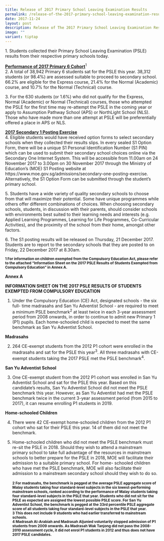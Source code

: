 ```yaml
---
title: Release of 2017 Primary School Leaving Examination Results
permalink: /release-of-the-2017-primary-school-leaving-examination-results/
date: 2017-11-24
layout: post
description: Release of The 2017 Primary School Leaving Examination Results
image: ""
variant: tiptap
---
```

<p>1. Students collected their Primary School Leaving Examination (PSLE)
results from their respective primary schools today.</p>
<p><strong><u>Performance of 2017 Primary 6 Cohort</u></strong><sup>1</sup>
<br>2. A total of 38,942 Primary 6 students sat for the PSLE this year. 38,312
students (or 98.4%) are assessed suitable to proceed to secondary school.
66.2% are eligible for the Express course, 21.4% for the Normal (Academic)
course, and 10.7% for the Normal (Technical) course.</p>
<p>3. For the 630 students (or 1.6%) who did not qualify for the Express,
Normal (Academic) or Normal (Technical) courses, those who attempted the
PSLE for the first time may re-attempt the PSLE in the coming year or apply
to Assumption Pathway School (APS) or NorthLight School (NLS). Those who
have made more than one attempt at PSLE will be preferentially offered
a place in APS or NLS.</p>
<p><strong><u>2017 Secondary 1 Posting Exercise</u></strong>
<br>4. Eligible students would have received option forms to select secondary
schools when they collected their results slips. In every sealed S1 Option
Form, there will be a unique S1 Personal Identification Number (S1 PIN)
which can be used to submit their secondary school choices online via the
Secondary One Internet System. This will be accessible from 11.00am on
24 November 2017 to 3.00pm on 30 November 2017 through the Ministry of
Education’s (MOE) S1 Posting website at https://www.moe.gov.sg/admissions/secondary-one-posting-exercise.
Alternatively, the S1 Option Form can be submitted through the student’s
primary school.</p>
<p>5. Students have a wide variety of quality secondary schools to choose
from that will maximize their potential. Some have unique programmes while
others offer different combinations of choices. When choosing secondary
schools, students, in discussion with their parents, should consider schools
with environments best suited to their learning needs and interests (e.g.
Applied Learning Programmes, Learning for Life Programmes, Co-Curricular
Activities), and the proximity of the school from their home, amongst other
factors.</p>
<p>6. The S1 posting results will be released on Thursday, 21 December 2017.
Students are to report to the secondary schools that they are posted to
on Friday, 22 December 2017 at 8.30am.</p>
<p><strong><sub>1 For information on children exempted from the Compulsory Education Act, please refer to the attached “Information Sheet on the 2017 PSLE Results of Students Exempted from Compulsory Education” in Annex A.</sub></strong>
</p>
<p><strong>Annex A</strong>
</p>
<p><strong>INFORMATION SHEET ON THE 2017 PSLE RESULTS OF STUDENTS EXEMPTED FROM COMPULSORY EDUCATION</strong>
</p>
<ol data-tight="true" class="tight">
<li>
<p>Under the Compulsory Education (CE) Act, designated schools - the six
full- time madrasahs and San Yu Adventist School - are required to meet
a minimum PSLE benchmark<sup>2</sup> at least twice in each 3-year assessment
period from 2008 onwards, in order to continue to admit new Primary 1 (P1)
pupils. Each home-schooled child is expected to meet the same benchmark
as San Yu Adventist School.</p>
</li>
</ol>
<p><strong>Madrasahs</strong>
</p>
<ol start="2" data-tight="true" class="tight">
<li>
<p>264 CE-exempt students from the 2012 P1 cohort were enrolled in the madrasahs
and sat for the PSLE this year<sup>3</sup>. All three madrasahs with CE-exempt
students taking the 2017 PSLE met the PSLE benchmark<sup>4</sup>.</p>
</li>
</ol>
<p><strong>San Yu Adventist School</strong>
</p>
<ol start="3" data-tight="true" class="tight">
<li>
<p>One CE-exempt student from the 2012 P1 cohort was enrolled in San Yu Adventist
School and sat for the PSLE this year. Based on this candidate’s results,
San Yu Adventist School did not meet the PSLE benchmark this year. However,
as San Yu Adventist had met the PSLE benchmark twice in the current 3-year
assessment period (from 2015 to 2017), it can resume enrolling P1 students
in 2019.</p>
</li>
</ol>
<p><strong>Home-schooled Children</strong>
</p>
<ol start="4" data-tight="true" class="tight">
<li>
<p>There were 42 CE-exempt home-schooled children from the 2012 P1 cohort
who sat for their PSLE this year. 14 of them did not meet the benchmark.</p>
</li>
</ol>
<p></p>
<ol start="5" data-tight="true" class="tight">
<li>
<p>Home-schooled children who did not meet the PSLE benchmark must re-sit
the PSLE in 2018. Should they wish to attend a mainstream primary school
to take full advantage of the resources in mainstream schools to better
prepare for the PSLE in 2018, MOE will facilitate their admission to a
suitable primary school. For home- schooled children who have met the PSLE
benchmark, MOE will also facilitate their admission to a mainstream secondary
school should they wish to do so.
<br>
<br><strong><sub>2 For madrasahs, the benchmark is pegged at the average PSLE aggregate score of Malay students taking four standard-level subjects in the six lowest-performing mainstream schools, ranked according to the performance of Malay students taking four standard-level subjects in the PSLE that year. Students who did not sit for the PSLE as expected are assigned the lowest possible PSLE score. For San Yu Adventist School, the benchmark is pegged at the 33rd percentile PSLE aggregate score of all students taking four standard-level subjects in the PSLE that year.</sub></strong>
<br><strong><sub>3 This does not include 9 students who had earlier transferred to mainstream schools.</sub></strong>
<br><strong><sub>4 Madrasah Al-Arabiah and Madrasah Aljunied voluntarily stopped admission of P1 students from 2009 onwards. As Madrasah Wak Tanjong did not pass the 2008-2010 assessment cycle, it did not enrol P1 students in 2012 and thus does not have 2017 PSLE candidates.</sub></strong>
</p>
</li>
</ol>
<p>&nbsp;</p>